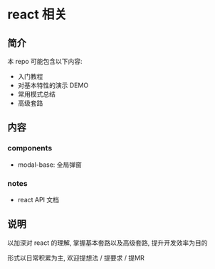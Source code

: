 # react 相关

## 简介

本 repo 可能包含以下内容:

* 入门教程
* 对基本特性的演示 DEMO
* 常用模式总结
* 高级套路

## 内容

### components
* modal-base: 全局弹窗

### notes
* react API 文档

## 说明

以加深对 react 的理解, 掌握基本套路以及高级套路, 提升开发效率为目的

形式以日常积累为主, 欢迎提想法 / 提要求 / 提MR
